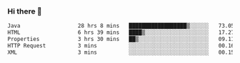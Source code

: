 ### Hi there 👋

<!--START_SECTION:waka-->

```txt
Java                  28 hrs 8 mins   ██████████████████▒░░░░░░   73.05 %
HTML                  6 hrs 39 mins   ████▒░░░░░░░░░░░░░░░░░░░░   17.27 %
Properties            3 hrs 30 mins   ██▒░░░░░░░░░░░░░░░░░░░░░░   09.11 %
HTTP Request          3 mins          ░░░░░░░░░░░░░░░░░░░░░░░░░   00.16 %
XML                   3 mins          ░░░░░░░░░░░░░░░░░░░░░░░░░   00.15 %
```

<!--END_SECTION:waka-->


<!--
**AnkelMauCastillo/AnkelMauCastillo** is a ✨ _special_ ✨ repository because its `README.md` (this file) appears on your GitHub profile.

Here are some ideas to get you started:

- 🔭 I’m currently working on ...
- 🌱 I’m currently learning ...
- 👯 I’m looking to collaborate on ...
- 🤔 I’m looking for help with ...
- 💬 Ask me about ...
- 📫 How to reach me: ...
- 😄 Pronouns: ...
- ⚡ Fun fact: ...
-->
